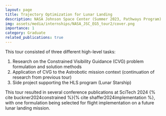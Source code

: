 ```yaml
---
layout: page
title: Trajectory Optimization for Lunar Landing
description: NASA Johnson Space Center (Summer 2023, Pathways Program)
img: assets/media/internships/NASA_JSC_EG5_tour2/cover.png
importance: 1
category: Graduate
related_publications: true
---
```


This tour consisted of three different high-level tasks:
<ol>
    <li> Research on the Constrained Visibility Guidance (CVG) problem formulation and solution methods </li>
    <li> Application of CVG to the Astrobotic mission context (continuation of research from previous tour) </li>
    <li> Side project supporting the HLS program (Lunar Starship) </li>
</ol>

This tour resulted in several conference publications at SciTech 2024 {% cite buckner2024constrained %}{% cite shaffer2024implementation %}, with one formulation being selected for flight implementation on a future lunar landing mission.